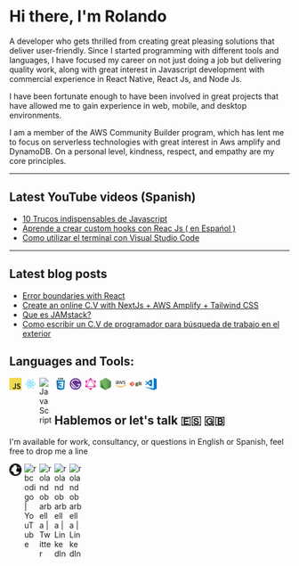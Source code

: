 # Hi there, I'm Rolando 

A developer who gets thrilled from creating great pleasing solutions that deliver user-friendly. Since I started programming with different tools and languages, I have focused my career on not just doing a job but delivering quality work, along with great interest in Javascript development with commercial experience in React Native, React Js, and Node Js.

I have been fortunate enough to have been involved in great projects that have allowed me to gain experience in web, mobile, and desktop environments.

I am a member of the AWS Community Builder program, which has lent me to focus on serverless technologies with great interest in Aws amplify and DynamoDB.
On a personal level, kindness, respect, and empathy are my core principles.


---

## Latest YouTube videos (Spanish)

- [10 Trucos indispensables de Javascript](https://www.youtube.com/watch?v=L0VHJa0Bmi4&t=605s)
- [Aprende a crear custom hooks con Reac Js ( en Espańol )](https://www.youtube.com/watch?v=Xqw4HTk9UZo&t=37s)
- [Como utilizar el terminal con Visual Studio Code](https://www.youtube.com/watch?v=N2kMMfMEXWI&t=44s)

---

## Latest blog posts

- [Error boundaries with React](https://dev.to/rolandobarbella/error-boundaries-with-react-js-51am)
- [Create an online C.V with NextJs + AWS Amplify + Tailwind CSS](https://dev.to/aws-builders/create-an-online-c-v-with-nextjs-aws-amplify-tailwind-css-4dhh)
- [Que es JAMstack?](https://www.rbcodigo.com/posts/jamstack-en-espanol/que-es-jamstack)
- [Como escribir un C.V de programador para búsqueda de trabajo en el exterior](https://www.rbcodigo.com/posts/desarrollo-profesional-para-programadores/como-escribir-un-cv-para-busqueda-de-trabajo-en-el-exterior)

## Languages and Tools:

<img align="left" alt="JavaScript" style="margin-right: 5px" width="22px" src="https://raw.githubusercontent.com/github/explore/80688e429a7d4ef2fca1e82350fe8e3517d3494d/topics/javascript/javascript.png" />
<img align="left" alt="React" width="22px" style="margin-right: 5px" src="https://raw.githubusercontent.com/github/explore/80688e429a7d4ef2fca1e82350fe8e3517d3494d/topics/react/react.png" />
<img align="left" alt="JavaScript" style="margin-right: 5px" width="22px" src="https://camo.githubusercontent.com/40150caecae2d1d4ab72eb1a1ba7675012d431ab4741f2f1fb7cab3b6ab207f8/68747470733a2f2f63646e2e737667706f726e2e636f6d2f6c6f676f732f76657263656c2d69636f6e2e737667" />
<img align="left" alt="CSS3" width="22px" style="margin-right: 5px" src="https://raw.githubusercontent.com/github/explore/80688e429a7d4ef2fca1e82350fe8e3517d3494d/topics/css/css.png" />
<img align="left" alt="Gatsby" width="22px" style="margin-right: 5px" src="https://raw.githubusercontent.com/github/explore/e94815998e4e0713912fed477a1f346ec04c3da2/topics/gatsby/gatsby.png" /><img align="left" alt="GraphQL" width="22px" style="margin-right: 5px" src="https://raw.githubusercontent.com/github/explore/80688e429a7d4ef2fca1e82350fe8e3517d3494d/topics/graphql/graphql.png" />
<img align="left" alt="Node js" width="22px" style="margin-right: 5px" src="https://raw.githubusercontent.com/github/explore/80688e429a7d4ef2fca1e82350fe8e3517d3494d/topics/nodejs/nodejs.png" />
<img align="left" alt="Aws" width="22px" style="margin-right: 5px" src="https://raw.githubusercontent.com/github/explore/80688e429a7d4ef2fca1e82350fe8e3517d3494d/topics/aws/aws.png" />
<img align="left" alt="Git" width="22px" style="margin-right: 5px" src="https://raw.githubusercontent.com/github/explore/80688e429a7d4ef2fca1e82350fe8e3517d3494d/topics/git/git.png" />
<img align="left" alt="Visual Studio Code" width="22px" style="margin-right: 5px" src="https://raw.githubusercontent.com/github/explore/80688e429a7d4ef2fca1e82350fe8e3517d3494d/topics/visual-studio-code/visual-studio-code.png" />

<br />
<br />

## Hablemos or let's talk 🇪🇸 🇬🇧

I'm available for work, consultancy, or questions in English or Spanish, feel free to drop me a line

[<img align="left" alt="rbcodigo.com" width="22px" style="margin-right: 5px"  src="https://raw.githubusercontent.com/iconic/open-iconic/master/svg/globe.svg" />][website]

[<img align="left" alt="rbcodigo | YouTube" width="22px" style="margin-right: 5px" src="https://cdn.jsdelivr.net/npm/simple-icons@v3/icons/youtube.svg" />][youtube]
[<img align="left" alt="rolandobarbella | Twitter" width="22px" style="margin-right: 5px" src="https://cdn.jsdelivr.net/npm/simple-icons@v3/icons/twitter.svg" />][twitter]
[<img align="left" alt="rolandobarbella | LinkedIn" width="22px" style="margin-right: 5px" src="https://cdn.jsdelivr.net/npm/simple-icons@v3/icons/linkedin.svg" />][linkedin]
[<img align="left" alt="rolandobarbella | LinkedIn" width="22px" style="margin-right: 5px" src="https://cdn.jsdelivr.net/npm/simple-icons@v3/icons/udemy.svg" />][course]
<br />
<br />

[website]: https://www.rbcodigo.com/
[course]: https://www.udemy.com/user/rolando-barbella/
[twitter]: https://twitter.com/rolandobarbella
[youtube]: https://www.youtube.com/channel/UCPnyGGUQ9sfBC_FpAPxp55Q?
[linkedin]: https://www.linkedin.com/in/rolandobarbella/

